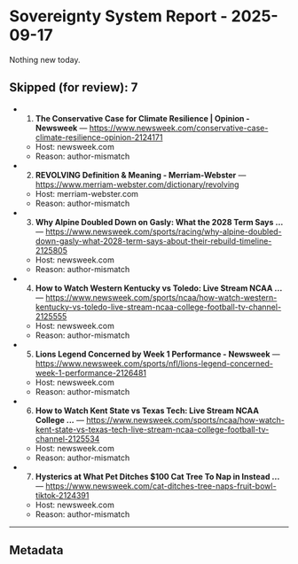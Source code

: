 # Sovereignty System Report - 2025-09-17

Nothing new today.

## Skipped (for review): 7

- 1. **The Conservative Case for Climate Resilience | Opinion - Newsweek** — https://www.newsweek.com/conservative-case-climate-resilience-opinion-2124171
  - Host: newsweek.com
  - Reason: author-mismatch
- 2. **REVOLVING Definition & Meaning - Merriam-Webster** — https://www.merriam-webster.com/dictionary/revolving
  - Host: merriam-webster.com
  - Reason: author-mismatch
- 3. **Why Alpine Doubled Down on Gasly: What the 2028 Term Says ...** — https://www.newsweek.com/sports/racing/why-alpine-doubled-down-gasly-what-2028-term-says-about-their-rebuild-timeline-2125805
  - Host: newsweek.com
  - Reason: author-mismatch
- 4. **How to Watch Western Kentucky vs Toledo: Live Stream NCAA ...** — https://www.newsweek.com/sports/ncaa/how-watch-western-kentucky-vs-toledo-live-stream-ncaa-college-football-tv-channel-2125555
  - Host: newsweek.com
  - Reason: author-mismatch
- 5. **Lions Legend Concerned by Week 1 Performance - Newsweek** — https://www.newsweek.com/sports/nfl/lions-legend-concerned-week-1-performance-2126481
  - Host: newsweek.com
  - Reason: author-mismatch
- 6. **How to Watch Kent State vs Texas Tech: Live Stream NCAA College ...** — https://www.newsweek.com/sports/ncaa/how-watch-kent-state-vs-texas-tech-live-stream-ncaa-college-football-tv-channel-2125534
  - Host: newsweek.com
  - Reason: author-mismatch
- 7. **Hysterics at What Pet Ditches $100 Cat Tree To Nap in Instead ...** — https://www.newsweek.com/cat-ditches-tree-naps-fruit-bowl-tiktok-2124391
  - Host: newsweek.com
  - Reason: author-mismatch

---

## Metadata
